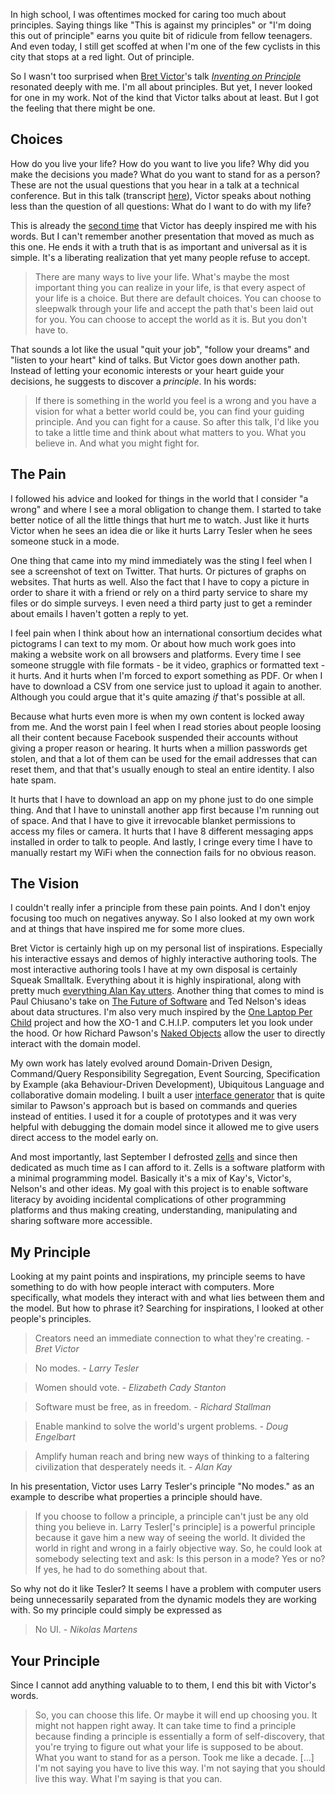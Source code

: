 In high school, I was oftentimes mocked for caring too much about principles. Saying things like "This is against my principles" or "I'm doing this out of principle" earns you quite bit of ridicule from fellow teenagers. And even today, I still get scoffed at when I'm one of the few cyclists in this city that stops at a red light. Out of principle.

So I wasn't too surprised when [Bret Victor]'s talk [*Inventing on Principle*][video] resonated deeply with me. I'm all about principles. But yet, I never looked for one in my work. Not of the kind that Victor talks about at least. But I got the feeling that there might be one.

[Bret Victor]: http://worrydream.com/
[video]: https://vimeo.com/36579366


## Choices

How do you live your life? How do you want to live you life? Why did you make the decisions you made? What do you want to stand for as a person? These are not the usual questions that you hear in a talk at a technical conference. But in this talk (transcript [here][transcript]), Victor speaks about nothing less than the question of all questions: What do I want to do with my life?

This is already the [second time][climate change] that Victor has deeply inspired me with his words. But I can't remember another presentation that moved as much as this one. He ends it with a truth that is as important and universal as it is simple. It's a liberating realization that yet many people refuse to accept.

> There are many ways to live your life. What's maybe the most important thing you can realize in your life, is that every aspect of your life is a choice. But there are default choices. You can choose to sleepwalk through your life and accept the path that's been laid out for you. You can choose to accept the world as it is. But you don't have to.

That sounds a lot like the usual "quit your job", "follow your dreams" and "listen to your heart" kind of talks. But Victor goes down another path. Instead of letting your economic interests or your heart guide your decisions, he suggests to discover a *principle*. In his words:

> If there is something in the world you feel is a wrong and you have a vision for what a better world could be, you can find your guiding principle. And you can fight for a cause. So after this talk, I'd like you to take a little time and think about what matters to you. What you believe in. And what you might fight for.

[transcript]: http://blog.ezyang.com/2012/02/transcript-of-inventing-on-principleb/
[climate change]: http://worrydream.com/ClimateChange/


## The Pain

I followed his advice and looked for things in the world that I consider "a wrong" and where I see a moral obligation to change them. I started to take better notice of all the little things that hurt me to watch. Just like it hurts Victor when he sees an idea die or like it hurts Larry Tesler when he sees someone stuck in a mode.

One thing that came into my mind immediately was the sting I feel when I see a screenshot of text on Twitter. That hurts. Or pictures of graphs on websites. That hurts as well. Also the fact that I have to copy a picture in order to share it with a friend or rely on a third party service to share my files or do simple surveys. I even need a third party just to get a reminder about emails I haven't gotten a reply to yet. 

I feel pain when I think about how an international consortium decides what pictograms I can text to my mom. Or about how much work goes into making a website work on all browsers and platforms. Every time I see someone struggle with file formats - be it video, graphics or formatted text - it hurts. And it hurts when I'm forced to export something as PDF. Or when I have to download a CSV from one service just to upload it again to another. Although you could argue that it's quite amazing *if* that's possible at all. 

Because what hurts even more is when my own content is locked away from me. And the worst pain I feel when I read stories about people loosing all their content because Facebook suspended their accounts without giving a proper reason or hearing. It hurts when a million passwords get stolen, and that a lot of them can be used for the email addresses that can reset them, and that that's usually enough to steal an entire identity. I also hate spam.

It hurts that I have to download an app on my phone just to do one simple thing. And that I have to uninstall another app first because I'm running out of space. And that I have to give it irrevocable blanket permissions to access my files or camera. It hurts that I have 8 different messaging apps installed in order to talk to people. And lastly, I cringe every time I have to manually restart my WiFi when the connection fails for no obvious reason.


## The Vision

I couldn't really infer a principle from these pain points. And I don't enjoy focusing too much on negatives anyway. So I also looked at my own work and at things that have inspired me for some more clues.

Bret Victor is certainly high up on my personal list of inspirations. Especially his interactive essays and demos of highly interactive authoring tools. The most interactive authoring tools I have at my own disposal is certainly Squeak Smalltalk. Everything about it is highly inspirational, along with pretty much [everything Alan Kay utters][kay]. Another thing that comes to mind is Paul Chiusano's take on [The Future of Software] and Ted Nelson's ideas about data structures. I'm also very much inspired by the [One Laptop Per Child][olpc] project and how the XO-1 and C.H.I.P. computers let you look under the hood. Or how Richard Pawson's [Naked Objects] allow the user to directly interact with the domain model.

My own work has lately evolved around Domain-Driven Design, Command/Query Responsibility Segregation, Event Sourcing, Specification by Example (aka Behaviour-Driven Development), Ubiquitous Language and collaborative domain modeling. I built a user [interface generator][domin] that is quite similar to Pawson's approach but is based on commands and queries instead of entities. I used it for a couple of prototypes and it was very helpful with debugging the domain model since it allowed me to give users direct access to the model early on.

And most importantly, last September I defrosted [zells] and since then dedicated as much time as I can afford to it. Zells is a software platform with a minimal programming model. Basically it's a mix of Kay's, Victor's, Nelson's and other ideas. My goal with this project is to enable software literacy by avoiding incidental complications of other programming platforms and thus making creating, understanding, manipulating and sharing software more accessible.

[kay]: https://www.youtube.com/playlist?list=PLwia5ezffHz6zhMc7is7aPGwKsLElPFWU
[olpc]: http://one.laptop.org/
[The Future of Software]: http://pchiusano.github.io/2013-05-22/future-of-software.html
[Naked Objects]: https://en.wikipedia.org/wiki/Naked_objects
[domin]: https://github.com/rtens/domin
[zells]: http://zells.org


## My Principle

Looking at my paint points and inspirations, my principle seems to have something to do with how people interact with computers. More specifically, what models they interact with and what lies between them and the model. But how to phrase it? Searching for inspirations, I looked at other people's principles.

> Creators need an immediate connection to what they're creating. - *Bret Victor*

> No modes. - *Larry Tesler*

> Women should vote. - *Elizabeth Cady Stanton*

> Software must be free, as in freedom. - *Richard Stallman*

> Enable mankind to solve the world's urgent problems. - *Doug Engelbart*

> Amplify human reach and bring new ways of thinking to a faltering civilization that desperately needs it. - *Alan Kay*

In his presentation, Victor uses Larry Tesler's principle "No modes." as an example to describe what properties a principle should have.

> If you choose to follow a principle, a principle can't just be any old thing you believe in. Larry Tesler['s principle] is a powerful principle because it gave him a new way of seeing the world. It divided the world in right and wrong in a fairly objective way. So, he could look at somebody selecting text and ask: Is this person in a mode? Yes or no? If yes, he had to do something about that.

So why not do it like Tesler? It seems I have a problem with computer users being unnecessarily separated from the dynamic models they are working with. So my principle could simply be expressed as

> No UI. - *Nikolas Martens*



## Your Principle

Since I cannot add anything valuable to to them, I end this bit with Victor's words.

> So, you can choose this life. Or maybe it will end up choosing you. It might not happen right away. It can take time to find a principle because finding a principle is essentially a form of self-discovery, that you're trying to figure out what your life is supposed to be about. What you want to stand for as a person. Took me like a decade. [...] I'm not saying you have to live this way. I'm not saying that you should live this way. What I'm saying is that you can.
